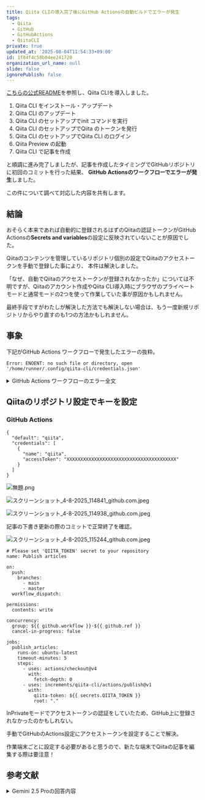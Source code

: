 ```yaml
---
title: Qiita CLIの導入完了後にGitHub Actionsの自動ビルドでエラーが発生
tags:
  - Qiita
  - GitHub
  - GitHubActions
  - QiitaCLI
private: true
updated_at: '2025-08-04T11:54:33+09:00'
id: 1f84f4c58b04ee241720
organization_url_name: null
slide: false
ignorePublish: false
---
```


[こちらの公式README](https://github.com/increments/qiita-cli)を参照し、Qiita CLIを導入しました。

1. Qiita CLI をインストール・アップデート
1. Qiita CLI のアップデート
1. Qiita CLI のセットアップでinit コマンドを実行
1. Qiita CLI のセットアップでQiita のトークンを発行
1. Qiita CLI のセットアップでQiita CLI のログイン
1. Qiita Preview の起動
1. Qiita CLI で記事を作成

と順調に進み完了しましたが、記事を作成したタイミングでGitHubリポジトリに初回のコミットを行った結果、
**GitHub Actionsのワークフローでエラーが発生**しました。

この件について調べて対応した内容を共有します。

## 結論

おそらく本来であれば自動的に登録されるはずのQiitaの認証トークンがGitHub Actionsの**Secrets and variables**の設定に反映されていないことが原因でした。

Qiitaのコンテンツを管理しているリポジトリ個別の設定でQiitaのアクセストークンを手動で登録した事により、
本件は解決しました。

「なぜ、自動でQiitaのアクセストークンが登録されなかったか」については不明ですが、Qiitaのアカウント作成やQiita CLI導入時にブラウザのプライベートモードと通常モードの2つを使って作業していた事が原因かもしれません。

最終手段ですがわたしが解決した方法でも解決しない場合は、もう一度新規リポジトリからやり直すのも1つの方法かもしれません。

## 事象

下記がGitHub Actions ワークフローで発生したエラーの抜粋。

```:エラー（抜粋）
Error: ENOENT: no such file or directory, open '/home/runner/.config/qiita-cli/credentials.json'
```

<details><summary>GitHub Actions ワークフローのエラー全文</summary>

```:エラー（全文）
Run increments/qiita-cli/actions/publish@v1
Run actions/setup-node@v4
Attempting to download 20.16.0...
Acquiring 20.16.0 - x64 from https://github.com/actions/node-versions/releases/download/20.16.0-10080284600/node-20.16.0-linux-x64.tar.gz
Extracting ...
/usr/bin/tar xz --strip 1 --warning=no-unknown-keyword --overwrite -C /home/runner/work/_temp/218da015-6487-483f-b8bb-5d3e61a908ea -f /home/runner/work/_temp/12c88de6-7aff-4007-9450-567aa37a6e24
Adding to the cache ...
Environment details
Run npm install -g @qiita/qiita-cli@v1.6.2

added 121 packages in 4s

39 packages are looking for funding
  run `npm fund` for details
Run qiita publish --all --root .
Error: ENOENT: no such file or directory, open '/home/runner/.config/qiita-cli/credentials.json'
    at async open (node:internal/fs/promises:639:25)
    at async Object.readFile (node:internal/fs/promises:1249:14)
    at async Credential.load (/opt/hostedtoolcache/node/20.16.0/x64/lib/node_modules/@qiita/qiita-cli/dist/lib/config.js:174:26)
    at async Credential.getCredential (/opt/hostedtoolcache/node/20.16.0/x64/lib/node_modules/@qiita/qiita-cli/dist/lib/config.js:186:32)
    at async accessToken (/opt/hostedtoolcache/node/20.16.0/x64/lib/node_modules/@qiita/qiita-cli/dist/lib/get-qiita-api-instance.js:18:59)
    at async getQiitaApiInstance (/opt/hostedtoolcache/node/20.16.0/x64/lib/node_modules/@qiita/qiita-cli/dist/lib/get-qiita-api-instance.js:11:20)
    at async Object.publish (/opt/hostedtoolcache/node/20.16.0/x64/lib/node_modules/@qiita/qiita-cli/dist/commands/publish.js:21:22)
    at async exec (/opt/hostedtoolcache/node/20.16.0/x64/lib/node_modules/@qiita/qiita-cli/dist/commands/index.js:41:9) {
  errno: -2,
  code: 'ENOENT',
  syscall: 'open',
  path: '/home/runner/.config/qiita-cli/credentials.json'
}
エラーが発生しました (ENOENT: no such file or directory, open '/home/runner/.config/qiita-cli/credentials.json')
  バグの可能性がある場合は、Qiita Discussionsよりご報告いただけると幸いです
  https://github.com/increments/qiita-discussions
Error: Process completed with exit code 1.
```

</details>

## Qiitaのリポジトリ設定でキーを設定

### GitHub Actions

```
{
  "default": "qiita",
  "credentials": [
    {
      "name": "qiita",
      "accessToken": "XXXXXXXXXXXXXXXXXXXXXXXXXXXXXXXXXXXXXXXX"
    }
  ]
}
```

![無題.png](https://qiita-image-store.s3.ap-northeast-1.amazonaws.com/0/4156147/afce70dd-474d-45f1-8f4d-611b18bff213.png)

![スクリーンショット_4-8-2025_114841_github.com.jpeg](https://qiita-image-store.s3.ap-northeast-1.amazonaws.com/0/4156147/30a407a4-1242-489e-aabf-e462e198f8b2.jpeg)

![スクリーンショット_4-8-2025_114938_github.com.jpeg](https://qiita-image-store.s3.ap-northeast-1.amazonaws.com/0/4156147/7bc74df3-55c7-418a-99d3-d233ebc814ea.jpeg)

記事の下書き更新の際のコミットで正常終了を確認。

![スクリーンショット_4-8-2025_115244_github.com.jpeg](https://qiita-image-store.s3.ap-northeast-1.amazonaws.com/0/4156147/e27ef39e-6072-40ed-bf3e-c0ca96de11e6.jpeg)

```
# Please set 'QIITA_TOKEN' secret to your repository
name: Publish articles

on:
  push:
    branches:
      - main
      - master
  workflow_dispatch:

permissions:
  contents: write

concurrency:
  group: ${{ github.workflow }}-${{ github.ref }}
  cancel-in-progress: false

jobs:
  publish_articles:
    runs-on: ubuntu-latest
    timeout-minutes: 5
    steps:
      - uses: actions/checkout@v4
        with:
          fetch-depth: 0
      - uses: increments/qiita-cli/actions/publish@v1
        with:
          qiita-token: ${{ secrets.QIITA_TOKEN }}
          root: "."

```

InPrivateモードでアクセストークンの認証をしていたため、GitHub上に登録されなかったのかもしれない。

手動でGitHubのActions設定にアクセストークンを設定することで解決。

作業端末ごとに設定する必要があると思うので、新たな端末でQiitaの記事を編集する際は要注意！

## 参考文献

<details><summary>Gemini 2.5 Proの回答内容</summary>

````markdown
ご提示いただいたGitHub Actionsのエラーログ、拝見いたしました。
これはQiita CLIとGitHub Actionsを連携させる際に非常によく発生する典型的なエラーです。

### エラーの直接的な原因

エラーメッセージの核心部分はここにあります。

```
Error: ENOENT: no such file or directory, open '/home/runner/.config/qiita-cli/credentials.json'
```

これは、GitHub Actionsを実行している仮想環境（runner）の `/home/runner/.config/qiita-cli/` というディレクトリ内に、Qiitaの認証情報が書かれた `credentials.json` ファイルが見つからない、というエラーです。

**つまり、「GitHub ActionsがQiitaに記事を投稿しようとしたが、誰として投稿すればいいのか（＝どのアクセストークンを使えばいいのか）分からなかった」というのが原因です。**

### なぜこのエラーが起きるのか？

1.  **ローカル環境とGitHub Actions環境は別物**
    ユーザー様がご自身のPC（ローカル環境）で `qiita configure` コマンドを実行した際に、`credentials.json` ファイルがPC内に作成されました。Qiita CLIはローカルではそのファイルを読み込んで認証しています。

2.  **GitHub Actionsは毎回クリーンな環境で実行される**
    GitHub Actionsのワークフローが実行されるたびに、GitHubはまっさらな仮想環境（runner）を準備します。この環境には、当然ながらユーザー様のPC内にある `credentials.json` ファイルは存在しません。

3.  **認証情報がないためエラーになる**
    そのクリーンな環境で `qiita publish` コマンドが実行されると、Qiita CLIは認証情報を探して `/home/runner/.config/qiita-cli/credentials.json` を読み込もうとしますが、ファイルが存在しないため「ファイルが見つからない（ENOENT）」というエラーで処理が失敗します。

### 解決策：GitHub Secretsを使ってアクセストークンを渡す

この問題を解決するには、GitHub Actionsのワークフローに**安全な方法でQiitaのアクセストークンを渡す**必要があります。そのための仕組みが **GitHub Secrets** です。

以下の手順で修正してください。

#### 手順1：Qiitaのアクセストークンを取得する

まず、ローカルのPCに保存されているアクセストークンを確認します。
お使いのOSに応じて、以下の場所にある `credentials.json` ファイルをテキストエディタで開いてください。

*   **Windows:** `C:\Users\<ユーザー名>\.config\qiita-cli\credentials.json`
*   **macOS / Linux:** `~/.config/qiita-cli/credentials.json`

ファイルの中身は以下のようになっています。この `"accessToken": "..."` の部分の英数字の羅列がアクセストークンです。これをコピーしておきます。

```json
{
  "accessToken": "xxxxxxxxxxxxxxxxxxxxxxxxxxxxxxxxxxxxxxxx"
}
```

#### 手順2：GitHubリポジトリにSecretsを登録する

1.  エラーが発生したGitHubリポジトリのページにアクセスします。
2.  「**Settings**」タブをクリックします。
3.  左のメニューから「**Secrets and variables**」>「**Actions**」を選択します。
4.  「**New repository secret**」ボタンをクリックします。
5.  **Name** に `QIITA_ACCESS_TOKEN` と入力します。（この名前は後で使います）
6.  **Secret** のテキストボックスに、手順1でコピーしたアクセストークン（`xxxxxxxx...`の部分）を貼り付けます。
7.  「**Add secret**」ボタンをクリックして保存します。

#### 手順3：GitHub Actionsのワークフローファイル（.yml）を修正する

リポジトリ内にある `.github/workflows/` ディレクトリの中の、該当するYAMLファイル（例: `qiita-sync.yml` など）を編集します。

`increments/qiita-cli/actions/publish@v1` を使っている箇所を以下のように修正してください。

**修正前（おそらく現在のコード）：**
```yaml
      - name: Qiita Publish
        uses: increments/qiita-cli/actions/publish@v1
        # with: 以下に何も設定されていないか、qiita-tokenがない状態
```

**修正後（`with` を追加）：**
```yaml
      - name: Qiita Publish
        uses: increments/qiita-cli/actions/publish@v1
        with:
          qiita-token: ${{ secrets.QIITA_ACCESS_TOKEN }}
```

`with:` ブロックを追加し、`qiita-token` というパラメータに、先ほどGitHub Secretsに登録した `${{ secrets.QIITA_ACCESS_TOKEN }}` を渡すように指定します。

`${{ ... }}` という構文は、GitHub ActionsがSecretsの値を安全に読み込むためのものです。

### まとめ

この修正を行うことで、ワークフローが実行される際に `increments/qiita-cli/actions/publish@v1` アクションがGitHub Secretsから安全にアクセストークンを受け取り、Qiita APIの認証を成功させることができます。これにより、`credentials.json` ファイルが見つからないというエラーは解消されるはずです。

修正したYAMLファイルをコミット＆プッシュして、再度GitHub Actionsが正常に動作するか確認してみてください。
```

</details>
